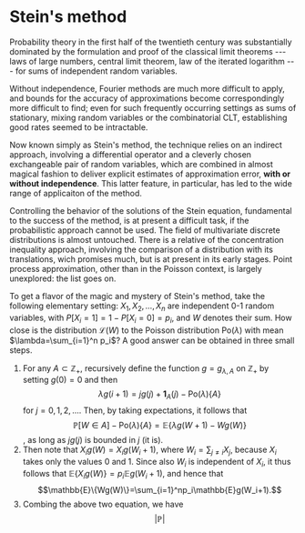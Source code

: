 
<script type="text/javascript" src="http://cdn.mathjax.org/mathjax/latest/MathJax.js?config=TeX-AMS-MML_HTMLorMML"></script>

# Stein's method


Probability theory in the first half of the twentieth century was substantially dominated by the formulation and proof of the classical limit theorems --- laws of large numbers, central limit theorem, law of the iterated logarithm --- for sums of independent random variables. 

Without independence, Fourier methods are much more difficult to apply, and bounds for the accuracy of approximations become correspondingly more difficult to find; even for such frequently occurring settings as sums of stationary, mixing random variables or the combinatorial CLT, establishing good rates seemed to be intractable.

Now known simply as Stein's method, the technique relies on an indirect approach, involving a differential operator and a cleverly chosen exchangeable pair of random variables, which are combined in almost magical fashion to deliver explicit estimates of approximation error, **with or without independence**. This latter feature, in particular, has led to the wide range of applicaiton of the method.

Controlling the behavior of the solutions of the Stein equation, fundamental to the success of the method, is at present a difficult task, if the probabilistic approach cannot be used. The field of multivariate discrete distributions is almost untouched. There is a relative of the concentration inequality approach, involving the comparison of a distribution with its translations, wich promises much, but is at present in its early stages. Point process approximation, other than in the Poisson context, is largely unexplored: the list goes on.

To get a flavor of the magic and mystery of Stein's method, take the following elementary setting: $X_1,X_2,\ldots,X_n$  are independent 0-1 random variables, with $P[X_i=1]=1-P[X_i=0]=p_i$, and $W$ denotes their sum. How close is the distribution $\mathcal{L}(W)$ to the Poisson distribution $\text{Po}(\lambda)$ with mean $\lambda=\sum_{i=1}^n p_i$? A good answer can be obtained in three small steps.

1. For any $A\subset\mathbb{Z}_+,$ recursively define the function $g=g_{\lambda,A}$ on $\mathbb{Z}_+$ by setting $g(0)=0$ and then $$\lambda g(i+1)=jg(j)+\mathbf{1}_A(j)-\text{Po}(\lambda)\{A\}$$ for $j=0,1,2,\ldots .$ Then, by taking expectations, it follows that $$\mathbb{P}[W\in A]-\text{Po}(\lambda)\{A\}=\mathbb{E}\{\lambda g(W+1)-W g(W)\}$$, as long as $jg(j)$ is bounded in $j$ (it is).
2. Then note that $X_i g(W)=X_i g(W_i+1)$, where $W_i=\sum_{j\neq i}X_j,$ because $X_i$ takes only the values $0$ and $1$. Since also $W_i$ is independent of $X_i,$ it thus follows that $\mathbb{E}\{X_i g(W)\}=p_i \mathbb{E}g(W_i+1),$ and hence that $$\mathbb{E}\{Wg(W)\}=\sum_{i=1}^np_i\mathbb{E}g(W_i+1).$$
3. Combing the above two equation, we have $$|\mathbb{P}|$$


